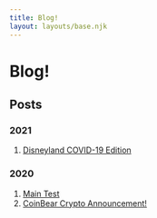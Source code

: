 ```yaml
---
title: Blog!
layout: layouts/base.njk
---
```


# Blog!

## Posts

### 2021
1. [Disneyland COVID-19 Edition](/posts/2021/05/disneyland-covid)

### 2020
1. [Main Test](/posts/2020/02/main)
2. [CoinBear Crypto Announcement!](/posts/2020/07/coinbear-announcement)
